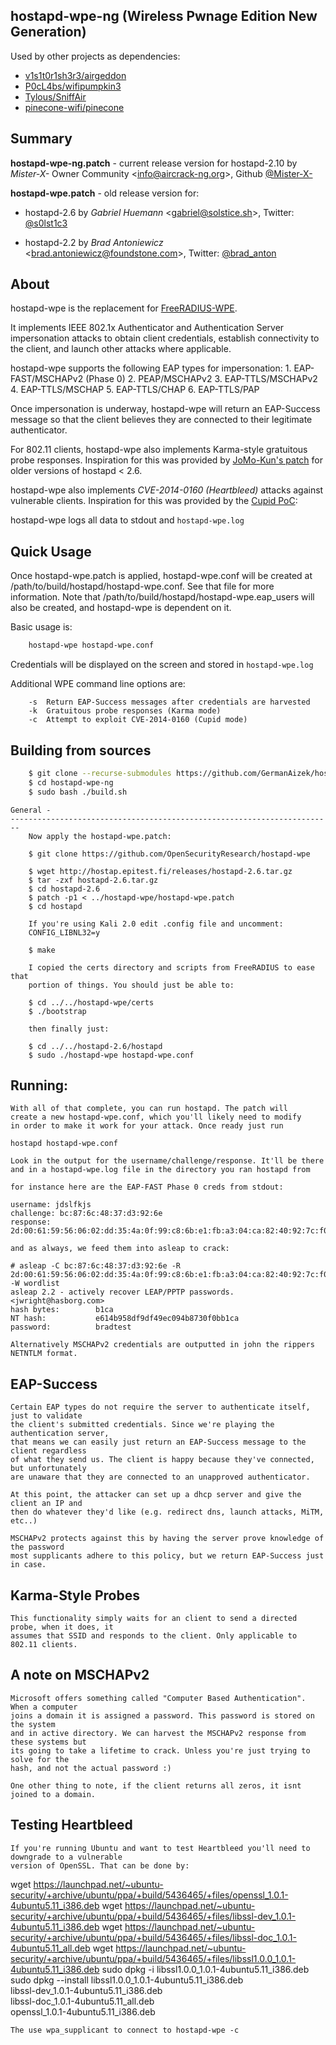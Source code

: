 hostapd-wpe-ng (Wireless Pwnage Edition New Generation)
------------------------------------------

Used by other projects as dependencies:
- [v1s1t0r1sh3r3/airgeddon](https://github.com/v1s1t0r1sh3r3/airgeddon)
- [P0cL4bs/wifipumpkin3](https://github.com/P0cL4bs/wifipumpkin3)
- [Tylous/SniffAir](https://github.com/Tylous/SniffAir)
- [pinecone-wifi/pinecone](https://github.com/pinecone-wifi/pinecone)

Summary
----------

**hostapd-wpe-ng.patch** - current release version for hostapd-2.10 by *Mister-X-* Owner Community <<info@aircrack-ng.org>>, Github [@Mister-X-](https://github.com/Mister-X-)

**hostapd-wpe.patch** - old release version for:

- hostapd-2.6 by *Gabriel Huemann* <<gabriel@solstice.sh>>, Twitter: [@s0lst1c3](https://x.com/s0lst1c3)

- hostapd-2.2 by *Brad Antoniewicz* <<brad.antoniewicz@foundstone.com>>, Twitter: [@brad_anton](https://x.com/brad_anton)

About
----------

hostapd-wpe is the replacement for [FreeRADIUS-WPE](http://www.willhackforsushi.com/?page_id=37).

It implements IEEE 802.1x Authenticator and Authentication
Server impersonation attacks to obtain client credentials,
establish connectivity to the client, and launch other attacks
where applicable. 

hostapd-wpe supports the following EAP types for impersonation:
    1. EAP-FAST/MSCHAPv2 (Phase 0)
    2. PEAP/MSCHAPv2
    3. EAP-TTLS/MSCHAPv2
    4. EAP-TTLS/MSCHAP
    5. EAP-TTLS/CHAP
    6. EAP-TTLS/PAP

Once impersonation is underway, hostapd-wpe will return an
EAP-Success message so that the client believes they are connected
to their legitimate authenticator. 

For 802.11 clients, hostapd-wpe also implements Karma-style gratuitous 
probe responses. Inspiration for this was provided by [JoMo-Kun's 
patch](http://www.foofus.net/?page_id=115) for older versions of hostapd < 2.6.

hostapd-wpe also implements *CVE-2014-0160 (Heartbleed)* attacks against
vulnerable clients. Inspiration for this was provided by the [Cupid PoC](https://github.com/lgrangeia/cupid):

hostapd-wpe logs all data to stdout and `hostapd-wpe.log`

Quick Usage
--------
Once hostapd-wpe.patch is applied, hostapd-wpe.conf will be created
at /path/to/build/hostapd/hostapd-wpe.conf. See that file for more 
information. Note that /path/to/build/hostapd/hostapd-wpe.eap_users 
will also be created, and hostapd-wpe is dependent on it. 

Basic usage is:

```bash
    hostapd-wpe hostapd-wpe.conf 
```

Credentials will be displayed on the screen and stored in `hostapd-wpe.log`

Additional WPE command line options are:

```
    -s  Return EAP-Success messages after credentials are harvested
    -k  Gratuitous probe responses (Karma mode) 
    -c  Attempt to exploit CVE-2014-0160 (Cupid mode)
```

Building  from sources
---------

```bash
    $ git clone --recurse-submodules https://github.com/GermanAizek/hostapd-wpe-ng
    $ cd hostapd-wpe-ng
    $ sudo bash ./build.sh
```

    General - 
    ------------------------------------------------------------------------
    	Now apply the hostapd-wpe.patch:
        
        $ git clone https://github.com/OpenSecurityResearch/hostapd-wpe

        $ wget http://hostap.epitest.fi/releases/hostapd-2.6.tar.gz
        $ tar -zxf hostapd-2.6.tar.gz
        $ cd hostapd-2.6
        $ patch -p1 < ../hostapd-wpe/hostapd-wpe.patch 
        $ cd hostapd
        
        If you're using Kali 2.0 edit .config file and uncomment:
        CONFIG_LIBNL32=y
        
        $ make

        I copied the certs directory and scripts from FreeRADIUS to ease that 
        portion of things. You should just be able to:

        $ cd ../../hostapd-wpe/certs
        $ ./bootstrap

        then finally just:
        
        $ cd ../../hostapd-2.6/hostapd
        $ sudo ./hostapd-wpe hostapd-wpe.conf


Running:
----------------

    With all of that complete, you can run hostapd. The patch will
    create a new hostapd-wpe.conf, which you'll likely need to modify
    in order to make it work for your attack. Once ready just run

    hostapd hostapd-wpe.conf

    Look in the output for the username/challenge/response. It'll be there
    and in a hostapd-wpe.log file in the directory you ran hostapd from

    for instance here are the EAP-FAST Phase 0 creds from stdout:

    username: jdslfkjs
    challenge: bc:87:6c:48:37:d3:92:6e
    response: 2d:00:61:59:56:06:02:dd:35:4a:0f:99:c8:6b:e1:fb:a3:04:ca:82:40:92:7c:f0

    and as always, we feed them into asleap to crack:

    # asleap -C bc:87:6c:48:37:d3:92:6e -R 2d:00:61:59:56:06:02:dd:35:4a:0f:99:c8:6b:e1:fb:a3:04:ca:82:40:92:7c:f0 -W wordlist 
    asleap 2.2 - actively recover LEAP/PPTP passwords. <jwright@hasborg.com>
    hash bytes:        b1ca
    NT hash:           e614b958df9df49ec094b8730f0bb1ca
    password:          bradtest

    Alternatively MSCHAPv2 credentials are outputted in john the rippers NETNTLM format. 


EAP-Success
--------------
    Certain EAP types do not require the server to authenticate itself, just to validate
    the client's submitted credentials. Since we're playing the authentication server, 
    that means we can easily just return an EAP-Success message to the client regardless
    of what they send us. The client is happy because they've connected, but unfortunately
    are unaware that they are connected to an unapproved authenticator. 

    At this point, the attacker can set up a dhcp server and give the client an IP and
    then do whatever they'd like (e.g. redirect dns, launch attacks, MiTM, etc..)

    MSCHAPv2 protects against this by having the server prove knowledge of the password
    most supplicants adhere to this policy, but we return EAP-Success just in case. 

Karma-Style Probes
------------------
    This functionality simply waits for an client to send a directed probe, when it does, it 
    assumes that SSID and responds to the client. Only applicable to 802.11 clients. 

A note on MSCHAPv2
-------------------
    Microsoft offers something called "Computer Based Authentication". When a computer
    joins a domain it is assigned a password. This password is stored on the system
    and in active directory. We can harvest the MSCHAPv2 response from these systems but
    its going to take a lifetime to crack. Unless you're just trying to solve for the 
    hash, and not the actual password :)

    One other thing to note, if the client returns all zeros, it isnt joined to a domain. 

Testing Heartbleed
---------------
    If you're running Ubuntu and want to test Heartbleed you'll need to downgrade to a vulnerable
    version of OpenSSL. That can be done by:

wget https://launchpad.net/~ubuntu-security/+archive/ubuntu/ppa/+build/5436465/+files/openssl_1.0.1-4ubuntu5.11_i386.deb
wget https://launchpad.net/~ubuntu-security/+archive/ubuntu/ppa/+build/5436465/+files/libssl-dev_1.0.1-4ubuntu5.11_i386.deb
wget https://launchpad.net/~ubuntu-security/+archive/ubuntu/ppa/+build/5436465/+files/libssl-doc_1.0.1-4ubuntu5.11_all.deb
wget https://launchpad.net/~ubuntu-security/+archive/ubuntu/ppa/+build/5436465/+files/libssl1.0.0_1.0.1-4ubuntu5.11_i386.deb
sudo dpkg -i libssl1.0.0_1.0.1-4ubuntu5.11_i386.deb 
sudo dpkg --install libssl1.0.0_1.0.1-4ubuntu5.11_i386.deb \
libssl-dev_1.0.1-4ubuntu5.11_i386.deb \
libssl-doc_1.0.1-4ubuntu5.11_all.deb \
openssl_1.0.1-4ubuntu5.11_i386.deb 


    The use wpa_supplicant to connect to hostapd-wpe -c 

